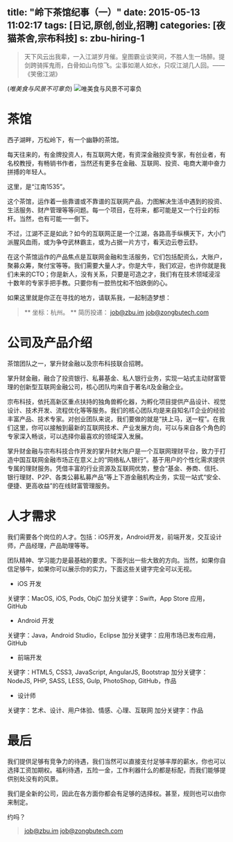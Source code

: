 title: "岭下茶馆纪事（一）"
date: 2015-05-13 11:02:17
tags: [日记,原创,创业,招聘]
categories: [夜猫茶舍,宗布科技]
s: zbu-hiring-1
---

>天下风云出我辈，一入江湖岁月催。皇图霸业谈笑间，不胜人生一场醉。提剑跨骑挥鬼雨，白骨如山鸟惊飞。尘事如潮人如水，只叹江湖几人回。——《笑傲江湖》

(_唯美食与风景不可辜负_)
![唯美食与风景不可辜负](http://catxn.u.qiniudn.com/images/jn1535/tea-02.jpg-o)

# 茶馆

西子湖畔，万松岭下，有一个幽静的茶馆。

每天往来的，有金牌投资人，有互联网大佬，有资深金融投资专家，有创业者，有名校教授，有畅销书作者，当然还有更多在金融、互联网、投资、电商大潮中奋力拼搏的年轻人。

这里，是“江南1535”。

这个茶馆，运作着一些靠谱或不靠谱的互联网产品，力图解决生活中遇到的投资、生活服务、财产管理等等问题。每一个项目，在将来，都可能是又一个行业的标杆。当然，也有可能一一倒下。

不过，江湖不正是如此？如今的互联网正是一个江湖，各路高手纵横天下，大小门派腥风血雨，或为争夺武林霸主，或为占据一片方寸，看天边云卷云舒。

在这个茶馆运作的产品焦点是互联网金融和生活服务，它们包括配资么，大账户，聚募众筹，聚付宝等等。我们需要大量人才。你是大牛，我们欢迎，也许你就是我们未来的CTO；你是新人，没有关系，只要是可造之才，我们有在技术领域浸淫十数年的专家手把手教。只要你有一腔热忱和不怕跌倒的心。

如果这里就是你正在寻找的地方，请联系我，一起制造梦想：

> ** 坐标：杭州。 **
简历投递：
<job@zbu.im>
<job@zongbutech.com>

<!-- more -->

# 公司及产品介绍

茶馆团队之一，掌升财金融以及宗布科技联合招聘。

掌升财金融，融合了投资银行、私募基金、私人银行业务，实现一站式主动财富管理的创新型互联网金融公司，核心团队均来自于著名it及金融企业。

宗布科技，依托高新区重点扶持的独角兽孵化器，为孵化项目提供产品设计、视觉设计、技术开发、流程优化等等服务。我们的核心团队均是来自知名IT企业的经验丰富产品、技术专家。对创业团队来说，我们要做的就是“扶上马，送一程”。在我们这里，你可以接触到最新的互联网技术、产业发展方向，可以与来自各个角色的专家深入畅谈，可以选择你最喜欢的领域深入发展。

掌升财金融与宗布科技合作开发的掌升财大账户是一个互联网理财平台，致力于打造中国互联网金融市场正在意义上的“网络私人银行”。基于用户的个性化需求提供专属的理财服务。凭借丰富的行业资源及互联网优势，整合“基金、券商、信托、银行理财、P2P、各类公募私募产品”等上下游金融机构业务，实现一站式“安全、便捷、更高收益”的在线财富管理服务。

# 人才需求

我们需要各个岗位的人才。包括：iOS开发，Android开发，前端开发，交互设计师，产品经理，产品助理等等。

团队精神、学习能力是最基础的要求。下面列出一些大致的方向。当然，如果你自信足够牛，如果你可以展示你的实力，下面这些关键字完全可以无视。

- iOS 开发

关键字：MacOS, iOS, Pods, ObjC
加分关键字：Swift，App Store 应用，GitHub

- Android 开发

关键字：Java，Android Studio，Eclipse
加分关键字：应用市场已发布应用，GitHub

- 前端开发

关键字：HTML5, CSS3, JavaScript, AngularJS, Bootstrap
加分关键字：NodeJS, PHP, SASS, LESS, Gulp, PhotoShop, GitHub，作品

- 设计师

关键字：艺术、设计、用户体验、情感、心理、互联网
加分关键字：作品

# 最后

我们提供足够有竞争力的待遇，我们当然可以直接支付足够丰厚的薪水，你也可以选择工资加期权。福利待遇，五险一金，工作利器什么的都是标配，而我们能够提供别处没有的风景。

我们是全新的公司，因此在各方面你都会有足够的选择权。甚至，规则也可以由你来制定。

约吗？

> <job@zbu.im>
> <job@zongbutech.com>


